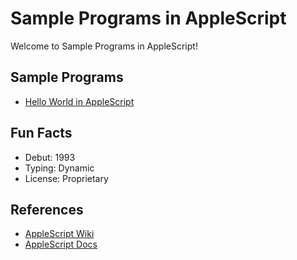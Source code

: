 # Sample Programs in AppleScript

Welcome to Sample Programs in AppleScript!

## Sample Programs

- [Hello World in AppleScript](https://github.com/jrg94/sample-programs/issues/88)

## Fun Facts

- Debut: 1993
- Typing: Dynamic
- License: Proprietary

## References

- [AppleScript Wiki](https://en.wikipedia.org/wiki/AppleScript)
- [AppleScript Docs](https://developer.apple.com/library/content/documentation/AppleScript/Conceptual/AppleScriptLangGuide/introduction/ASLR_intro.html)
